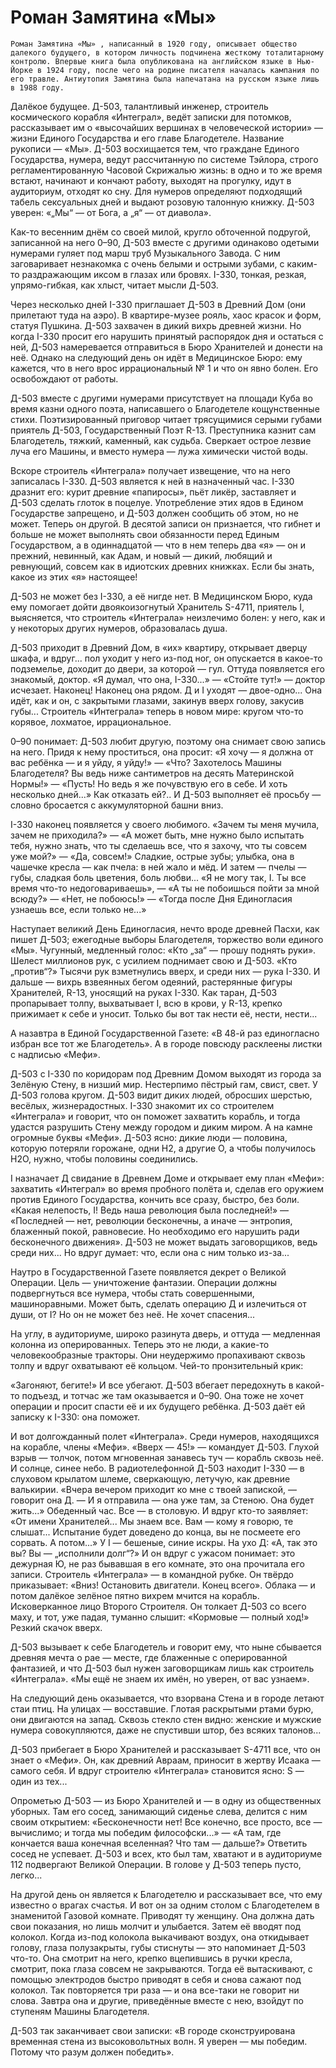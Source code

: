 # Роман Замятина «Мы»
```
Роман Замятина «Мы» , написанный в 1920 году, описывает общество далекого будущего, в котором личность подчинена жесткому тоталитарному контролю. Впервые книга была опубликована на английском языке в Нью-Йорке в 1924 году, после чего на родине писателя началась кампания по его травле. Антиутопия Замятина была напечатана на русском языке лишь в 1988 году.
```

Далёкое будущее. Д-503, талантливый инженер, строитель космического корабля «Интеграл», ведёт записки для потомков, рассказывает им о «высочайших вершинах в человеческой истории» — жизни Единого Государства и его главе Благодетеле. Название рукописи — «Мы». Д-503 восхищается тем, что граждане Единого Государства, нумера, ведут рассчитанную по системе Тэйлора, строго регламентированную Часовой Скрижалью жизнь: в одно и то же время встают, начинают и кончают работу, выходят на прогулку, идут в аудиториум, отходят ко сну. Для нумеров определяют подходящий табель сексуальных дней и выдают розовую талонную книжку. Д-503 уверен: «„Мы“ — от Бога, а „я“ — от диавола».

Как-то весенним днём со своей милой, кругло обточенной подругой, записанной на него 0–90, Д-503 вместе с другими одинаково одетыми нумерами гуляет под марш труб Музыкального Завода. С ним заговаривает незнакомка с очень белыми и острыми зубами, с каким-то раздражающим иксом в глазах или бровях. I-330, тонкая, резкая, упрямо-гибкая, как хлыст, читает мысли Д-503.

Через несколько дней I-330 приглашает Д-503 в Древний Дом (они прилетают туда на аэро). В квартире-музее рояль, хаос красок и форм, статуя Пушкина. Д-503 захвачен в дикий вихрь древней жизни. Но когда I-330 просит его нарушить принятый распорядок дня и остаться с ней, Д-503 намеревается отправиться в Бюро Хранителей и донести на неё. Однако на следующий день он идёт в Медицинское Бюро: ему кажется, что в него врос иррациональный № 1 и что он явно болен. Его освобождают от работы.

Д-503 вместе с другими нумерами присутствует на площади Куба во время казни одного поэта, написавшего о Благодетеле кощунственные стихи. Поэтизированный приговор читает трясущимися серыми губами приятель Д-503, Государственный Поэт R-13. Преступника казнит сам Благодетель, тяжкий, каменный, как судьба. Сверкает острое лезвие луча его Машины, и вместо нумера — лужа химически чистой воды.

Вскоре строитель «Интеграла» получает извещение, что на него записалась I-330. Д-503 является к ней в назначенный час. I-330 дразнит его: курит древние «папиросы», пьёт ликёр, заставляет и Д-503 сделать глоток в поцелуе. Употребление этих ядов в Едином Государстве запрещено, и Д-503 должен сообщить об этом, но не может. Теперь он другой. В десятой записи он признается, что гибнет и больше не может выполнять свои обязанности перед Единым Государством, а в одиннадцатой — что в нем теперь два «я» — он и прежний, невинный, как Адам, и новый — дикий, любящий и ревнующий, совсем как в идиотских древних книжках. Если бы знать, какое из этих «я» настоящее!

Д-503 не может без I-330, а её нигде нет. В Медицинском Бюро, куда ему помогает дойти двоякоизогнутый Хранитель S-4711, приятель I, выясняется, что строитель «Интеграла» неизлечимо болен: у него, как и у некоторых других нумеров, образовалась душа.

Д-503 приходит в Древний Дом, в «их» квартиру, открывает дверцу шкафа, и вдруг... пол уходит у него из-под ног, он опускается в какое-то подземелье, доходит до двери, за которой — гул. Оттуда появляется его знакомый, доктор. «Я думал, что она, I-330...» — «Стойте тут!» — доктор исчезает. Наконец! Наконец она рядом. Д и I уходят — двое-одно... Она идёт, как и он, с закрытыми глазами, закинув вверх голову, закусив губы... Строитель «Интеграла» теперь в новом мире: кругом что-то корявое, лохматое, иррациональное.

0–90 понимает: Д-503 любит другую, поэтому она снимает свою запись на него. Придя к нему проститься, она просит: «Я хочу — я должна от вас ребёнка — и я уйду, я уйду!» — «Что? Захотелось Машины Благодетеля? Вы ведь ниже сантиметров на десять Материнской Нормы!» — «Пусть! Но ведь я же почувствую его в себе. И хоть несколько дней...» Как отказать ей?.. И Д-503 выполняет её просьбу — словно бросается с аккумуляторной башни вниз.

I-330 наконец появляется у своего любимого. «Зачем ты меня мучила, зачем не приходила?» — «А может быть, мне нужно было испытать тебя, нужно знать, что ты сделаешь все, что я захочу, что ты совсем уже мой?» — «Да, совсем!» Сладкие, острые зубы; улыбка, она в чашечке кресла — как пчела: в ней жало и мёд. И затем — пчелы — губы, сладкая боль цветения, боль любви... «Я не могу так, I. Ты все время что-то недоговариваешь», — «А ты не побоишься пойти за мной всюду?» — «Нет, не побоюсь!» — «Тогда после Дня Единогласия узнаешь все, если только не...»

Наступает великий День Единогласия, нечто вроде древней Пасхи, как пишет Д-503; ежегодные выборы Благодетеля, торжество воли единого «Мы». Чугунный, медленный голос: «Кто „за“ — прошу поднять руки». Шелест миллионов рук, с усилием поднимает свою и Д-503. «Кто „против“?» Тысячи рук взметнулись вверх, и среди них — рука I-330. И дальше — вихрь взвеянных бегом одеяний, растерянные фигуры Хранителей, R-13, уносящий на руках I-330. Как таран, Д-503 пропарывает толпу, выхватывает I, всю в крови, у R-13, крепко прижимает к себе и уносит. Только бы вот так нести её, нести, нести...

А назавтра в Единой Государственной Газете: «В 48-й раз единогласно избран все тот же Благодетель». А в городе повсюду расклеены листки с надписью «Мефи».

Д-503 с I-330 по коридорам под Древним Домом выходят из города за Зелёную Стену, в низший мир. Нестерпимо пёстрый гам, свист, свет. У Д-503 голова кругом. Д-503 видит диких людей, обросших шерстью, весёлых, жизнерадостных. I-330 знакомит их со строителем «Интеграла» и говорит, что он поможет захватить корабль, и тогда удастся разрушить Стену между городом и диким миром. А на камне огромные буквы «Мефи». Д-503 ясно: дикие люди — половина, которую потеряли горожане, одни Н2, а другие О, а чтобы получилось Н2О, нужно, чтобы половины соединились.

I назначает Д свидание в Древнем Доме и открывает ему план «Мефи»: захватить «Интеграл» во время пробного полёта и, сделав его оружием против Единого Государства, кончить все сразу, быстро, без боли. «Какая нелепость, I! Ведь наша революция была последней!» — «Последней — нет, революции бесконечны, а иначе — энтропия, блаженный покой, равновесие. Но необходимо его нарушить ради бесконечного движения». Д-503 не может выдать заговорщиков, ведь среди них... Но вдруг думает: что, если она с ним только из-за...

Наутро в Государственной Газете появляется декрет о Великой Операции. Цель — уничтожение фантазии. Операции должны подвергнуться все нумера, чтобы стать совершенными, машиноравными. Может быть, сделать операцию Д и излечиться от души, от I? Но он не может без неё. Не хочет спасения...

На углу, в аудиториуме, широко разинута дверь, и оттуда — медленная колонна из оперированных. Теперь это не люди, а какие-то человекообразные тракторы. Они неудержимо пропахивают сквозь толпу и вдруг охватывают её кольцом. Чей-то пронзительный крик:

«Загоняют, бегите!» И все убегают. Д-503 вбегает передохнуть в какой-то подъезд, и тотчас же там оказывается и 0–90. Она тоже не хочет операции и просит спасти её и их будущего ребёнка. Д-503 даёт ей записку к I-330: она поможет.

И вот долгожданный полет «Интеграла». Среди нумеров, находящихся на корабле, члены «Мефи». «Вверх — 45!» — командует Д-503. Глухой взрыв — толчок, потом мгновенная занавесь туч — корабль сквозь неё. И солнце, синее небо. В радиотелефонной Д-503 находит I-330 — в слуховом крылатом шлеме, сверкающую, летучую, как древние валькирии. «Вчера вечером приходит ко мне с твоей запиской, — говорит она Д. — И я отправила — она уже там, за Стеною. Она будет жить...» Обеденный час. Все — в столовую. И вдруг кто-то заявляет: «От имени Хранителей... Мы знаем все. Вам — кому я говорю, те слышат... Испытание будет доведено до конца, вы не посмеете его сорвать. А потом...» У I — бешеные, синие искры. На ухо Д: «А, так это вы? Вы — „исполнили долг“?» И он вдруг с ужасом понимает: это дежурная Ю, не раз бывавшая в его комнате, это она прочитала его записи. Строитель «Интеграла» — в командной рубке. Он твёрдо приказывает: «Вниз! Остановить двигатели. Конец всего». Облака — и потом далёкое зелёное пятно вихрем мчится на корабль. Исковерканное лицо Второго Строителя. Он толкает Д-503 со всего маху, и тот, уже падая, туманно слышит: «Кормовые — полный ход!» Резкий скачок вверх.

Д-503 вызывает к себе Благодетель и говорит ему, что ныне сбывается древняя мечта о рае — месте, где блаженные с оперированной фантазией, и что Д-503 был нужен заговорщикам лишь как строитель «Интеграла». «Мы ещё не знаем их имён, но уверен, от вас узнаем».

На следующий день оказывается, что взорвана Стена и в городе летают стаи птиц. На улицах — восставшие. Глотая раскрытыми ртами бурю, они двигаются на запад. Сквозь стекло стен видно: женские и мужские нумера совокупляются, даже не спустивши штор, без всяких талонов...

Д-503 прибегает в Бюро Хранителей и рассказывает S-4711 все, что он знает о «Мефи». Он, как древний Авраам, приносит в жертву Исаака — самого себя. И вдруг строителю «Интеграла» становится ясно: S — один из тех...

Опрометью Д-503 — из Бюро Хранителей и — в одну из общественных уборных. Там его сосед, занимающий сиденье слева, делится с ним своим открытием: «Бесконечности нет! Все конечно, все просто, все — вычислимо; и тогда мы победим философски...» — «А там, где кончается ваша конечная вселенная? Что там — дальше?» Ответить сосед не успевает. Д-503 и всех, кто был там, хватают и в аудиториуме 112 подвергают Великой Операции. В голове у Д-503 теперь пусто, легко...

На другой день он является к Благодетелю и рассказывает все, что ему известно о врагах счастья. И вот он за одним столом с Благодетелем в знаменитой Газовой комнате. Приводят ту женщину. Она должна дать свои показания, но лишь молчит и улыбается. Затем её вводят под колокол. Когда из-под колокола выкачивают воздух, она откидывает голову, глаза полузакрыты, губы стиснуты — это напоминает Д-503 что-то. Она смотрит на него, крепко вцепившись в ручки кресла, смотрит, пока глаза совсем не закрываются. Тогда её вытаскивают, с помощью электродов быстро приводят в себя и снова сажают под колокол. Так повторяется три раза — и она все-таки не говорит ни слова. Завтра она и другие, приведённые вместе с нею, взойдут по ступеням Машины Благодетеля.

Д-503 так заканчивает свои записки: «В городе сконструирована временная стена из высоковольтных волн. Я уверен — мы победим. Потому что разум должен победить».

